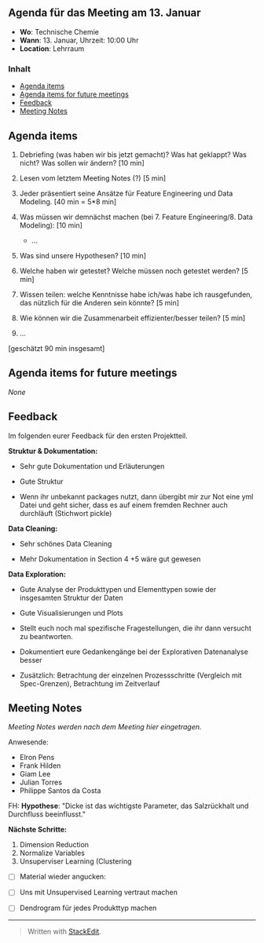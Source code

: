 ## Agenda für das Meeting am 13. Januar
- **Wo**: Technische Chemie
- **Wann**: 13. Januar, Uhrzeit: 10:00 Uhr 
- **Location**: Lehrraum

### Inhalt

* [Agenda items](#agenda-items)
* [Agenda items for future meetings](#agenda-items-for-future-meetings)
* [Feedback](#feedback)
* [Meeting Notes](#meeting-notes)

## Agenda items

1. Debriefing (was haben wir bis jetzt gemacht)? Was hat geklappt? Was nicht? Was sollen wir ändern? [10 min]

2. Lesen vom letztem Meeting Notes (?) [5 min]

3. Jeder präsentiert seine Ansätze für Feature Engineering und Data Modeling. [40 min = 5*8 min]

5. Was müssen wir demnächst machen (bei 7. Feature Engineering/8. Data Modeling): [10 min]
	- ...

6. Was sind unsere Hypothesen? [10 min]
7. Welche haben wir getestet? Welche müssen noch getestet werden? [5 min]
	
8. Wissen teilen: welche Kenntnisse habe ich/was habe ich rausgefunden, das nützlich für die Anderen sein könnte? [5 min]

9.  Wie können wir die Zusammenarbeit effizienter/besser teilen? [5 min]
10. ...

[geschätzt 90 min insgesamt]

## Agenda items for future meetings

*None*

## Feedback

Im folgenden eurer Feedback für den ersten Projektteil.

**Struktur & Dokumentation:**

- Sehr gute Dokumentation und Erläuterungen

- Gute Struktur

- Wenn ihr unbekannt packages nutzt, dann übergibt mir zur Not eine yml Datei und geht sicher, dass es auf einem fremden Rechner auch durchläuft (Stichwort pickle)

**Data Cleaning:**

- Sehr schönes Data Cleaning

- Mehr Dokumentation in Section 4 +5 wäre gut gewesen

**Data Exploration:**

- Gute Analyse der Produkttypen und Elementtypen sowie der insgesamten Struktur der Daten

- Gute Visualisierungen und Plots

- Stellt euch noch mal spezifische Fragestellungen, die ihr dann versucht zu beantworten.

- Dokumentiert eure Gedankengänge bei der Explorativen Datenanalyse besser

- Zusätzlich: Betrachtung der einzelnen Prozessschritte (Vergleich mit Spec-Grenzen), Betrachtung im Zeitverlauf

## Meeting Notes
*Meeting Notes werden nach dem Meeting hier eingetragen.*

Anwesende:
- Elron Pens
- Frank Hilden
- Giam Lee
- Julian Torres
- Philippe Santos da Costa

FH: **Hypothese**: "Dicke ist das wichtigste Parameter, das Salzrückhalt und Durchfluss beeinflusst."

**Nächste Schritte:**

1. Dimension Reduction
2. Normalize Variables
3. Unsuperviser Learning (Clustering

- [ ] Material wieder angucken:
- [ ] Uns mit Unsupervised Learning vertraut machen
- [ ] Dendrogram für jedes Produkttyp machen


---
> Written with [StackEdit](https://stackedit.io/).
<!--stackedit_data:
eyJoaXN0b3J5IjpbMTQ3OTA3MTQ3NywtMjAyODIzNzkzMiwtMT
UwOTEwNTU1NywtMTAxNTk1MDI4NywtMzUzMjI1MzgsLTY0NDc1
NzEzNCwtMjY1MDU0MzgxXX0=
-->
